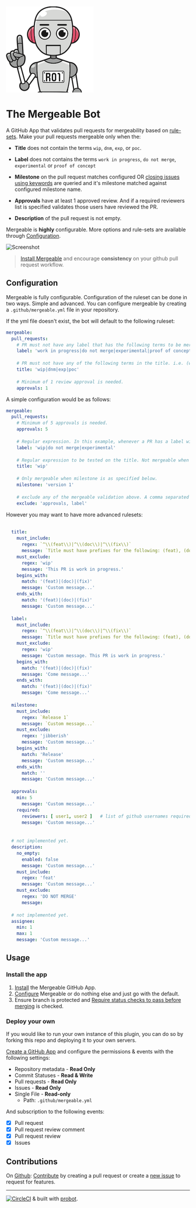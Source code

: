![icon](mergeable.png)

# The Mergeable Bot

A GitHub App that validates pull requests for mergeability based on [rule-sets](#configuration). Make your pull requests mergeable only when the:

- **Title** does not contain the terms `wip`, `dnm`, `exp`, or `poc`.

- **Label** does not contains the terms `work in progress`, `do not merge`, `experimental` or `proof of concept`

- **Milestone** on the pull request matches configured OR [closing issues using keywords](https://help.github.com/articles/closing-issues-using-keywords/) are queried and it's milestone matched against configured milestone name.

- **Approvals** have at least 1 approved review. And if a required reviewers list is specified validates those users have reviewed the PR.

- **Description** of the pull request is not empty.

Mergeable is **highly** configurable. More options and rule-sets are available through [Configuration](#configuration).

![Screenshot](https://raw.githubusercontent.com/jusx/mergeable/5d9c9cab357b12b84af62044ac46648d9fca84c4/screenshot.gif)


> [Install Mergeable](https://github.com/apps/mergeable) and encourage **consistency** on your github pull request workflow.

## Configuration
Mergeable is fully configurable. Configuration of the ruleset can be done in two ways. Simple and advanced. You can configure mergeable by creating a `.github/mergeable.yml` file in your repository.

If the yml file doesn't exist, the bot will default to the following ruleset:

```yml
mergeable:
  pull_requests:
    # PR must not have any label that has the following terms to be mergeable
    label: 'work in progress|do not merge|experimental|proof of concept'

    # PR must not have any of the following terms in the title. i.e. (wip) My PR Title
    title: 'wip|dnm|exp|poc'

    # Minimum of 1 review approval is needed.
    approvals: 1
```

A simple configuration would be as follows:

```yml
mergeable:
  pull_requests:
    # Minimum of 5 approvals is needed.
    approvals: 5

    # Regular expression. In this example, whenever a PR has a label with the word 'wip'
    label: 'wip|do not merge|experimental'

    # Regular expression to be tested on the title. Not mergeable when true.  
    title: 'wip'

    # Only mergeable when milestone is as specified below.
    milestone: 'version 1'

    # exclude any of the mergeable validation above. A comma separated list. For example, the following will exclude validations for approvals and label.
    exclude: 'approvals, label'
```

However you may want to have more advanced rulesets:

```yml

  title:
    must_include:
      regex: `^\\(feat\\)|^\\(doc\\)|^\\(fix\\)`
      message: `Title must have prefixes for the following: (feat), (doc), (fix)`
    must_exclude:
      regex: 'wip'
      message: 'This PR is work in progress.'
    begins_with:
      match: '(feat)|(doc)|(fix)'
      message: 'Custom message...'
    ends_with:
      match: '(feat)|(doc)|(fix)'
      message: 'Custom message...'

  label:
    must_include:
      regex: `^\\(feat\\)|^\\(doc\\)|^\\(fix\\)`
      message: `Title must have prefixes for the following: (feat), (doc), (fix)`
    must_exclude:
      regex: 'wip'
      message: 'Custom message. This PR is work in progress.'
    begins_with:
      match: '(feat)|(doc)|(fix)'
      message: 'Come message...'
    ends_with:
      match: '(feat)|(doc)|(fix)'
      message: 'Come message...'  

  milestone:
    must_include:
      regex: `Release 1`
      message: `Custom message...`
    must_exclude:
      regex: 'jibberish'
      message: 'Custom message...'
    begins_with:
      match: 'Release'
      message: 'Custom message...'
    ends_with:
      match: ''
      message: 'Custom message...'  

  approvals:
    min: 5
      message: 'Custom message...'
    required:
      reviewers: [ user1, user2 ]   # list of github usernames required to review
      message: 'Custom message...'


  # not implemented yet.  
  description:
    no_empty:
      enabled: false
      message: 'Custom message...'
    must_include:
      regex: 'feat'
      message: 'Custom message...'
    must_exclude:
      regex: 'DO NOT MERGE'
      message:

  # not implemented yet.      
  assignee:
    min: 1
    max: 1
    message: 'Custom message...'
```    


## Usage

### Install the app
1. [Install](https://github.com/apps/mergeable) the Mergeable GitHub App.
2. [Configure](#configuration) Mergeable or do nothing else and just go with the default.
3. Ensure branch is protected and [Require status checks to pass before merging](https://help.github.com/articles/enabling-required-status-checks/) is checked.

### Deploy your own

If you would like to run your own instance of this plugin, you can do so by forking this repo and deploying it to your own servers.

[Create a GitHub App](https://github.com/settings/apps/new) and configure the permissions & events with the following settings:

- Repository metadata - **Read Only**
- Commit Statuses - **Read & Write**
- Pull requests - **Read Only**
- Issues - **Read Only**
- Single File - **Read-only**
  - Path: `.github/mergeable.yml`

And subscription to the following events:
- [x] Pull request
- [x] Pull request review comment
- [x] Pull request review
- [x] Issues

## Contributions
On [Github](https://github.com/jusx/mergeable): [Contribute](https://github.com/jusx/mergeable/blob/master/CONTRIBUTING.md) by creating a pull request or create a [new issue](https://github.com/jusx/mergeable/issues) to request for features.


---
[![CircleCI](https://circleci.com/gh/jusx/mergeable.svg?style=shield)](https://circleci.com/gh/jusx/mergeable) & built with [probot](https://github.com/probot/probot).
